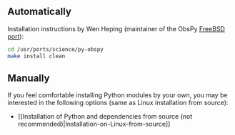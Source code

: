 ## Automatically

Installation instructions by Wen Heping (maintainer of the ObsPy [FreeBSD port](http://fbsdmon.org/ports/science/py-obspy)):

```bash
cd /usr/ports/science/py-obspy
make install clean
```

## Manually

If you feel comfortable installing Python modules by your own, you may be interested in the following options (same as Linux installation from source):

  * [[Installation of Python and dependencies from source (not recommended)|Installation-on-Linux-from-source]]